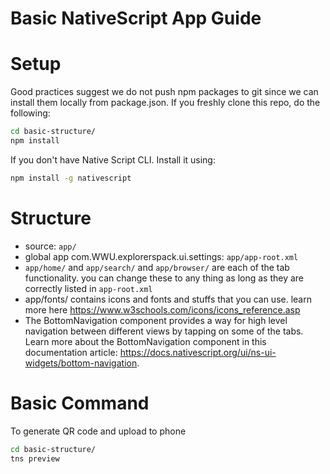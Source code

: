 # Basic NativeScript App Guide

# Setup
Good practices suggest we do not push npm packages to git since we can install them locally from package.json. If you freshly clone this repo, do the following:
```bash
cd basic-structure/
npm install
```

If you don't have Native Script CLI. Install it using:
```bash
npm install -g nativescript
```

# Structure
- source: `app/`
- global app com.WWU.explorerspack.ui.settings: `app/app-root.xml`
- `app/home/` and `app/search/` and `app/browser/` are each of the tab functionality. you can change these to any thing as long as they are correctly listed in `app-root.xml` 
- app/fonts/ contains icons and fonts and stuffs that you can use. learn more here https://www.w3schools.com/icons/icons_reference.asp
- The BottomNavigation component provides a way for high level navigation between different views by
  tapping on some of the tabs. Learn more about the BottomNavigation component
  in this documentation article: https://docs.nativescript.org/ui/ns-ui-widgets/bottom-navigation.
  
# Basic Command
To generate QR code and upload to phone
```bash
cd basic-structure/
tns preview
```

